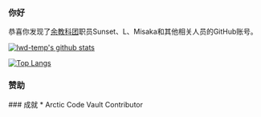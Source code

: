 ### 你好
恭喜你发现了[余教科团](https://github.com/lwd-temp/about-lwd-temp)职员Sunset、L、Misaka和其他相关人员的GitHub账号。

[![lwd-temp's github stats](https://github-readme-stats-git-master.lwd-temp.vercel.app/api?username=lwd-temp&show_icons=true)](https://github.com/anuraghazra/github-readme-stats)

[![Top Langs](https://github-readme-stats-git-master.lwd-temp.vercel.app/api/top-langs/?username=lwd-temp)](https://github.com/anuraghazra/github-readme-stats)
### 赞助
<link rel="stylesheet" href="./afdian-card.min.css" />
<script src="./afdian-card.min.js"></script>
<div id="afdian"></div>
<script>afdian("afdian","lwd-temp");</script>
### 成就
* Arctic Code Vault Contributor
